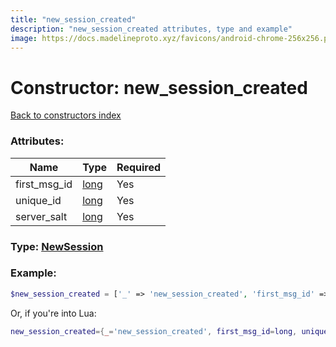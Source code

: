 ```yaml
---
title: "new_session_created"
description: "new_session_created attributes, type and example"
image: https://docs.madelineproto.xyz/favicons/android-chrome-256x256.png
---
```

# Constructor: new\_session\_created  
[Back to constructors index](index.md)



### Attributes:

| Name     |    Type       | Required |
|----------|---------------|----------|
|first\_msg\_id|[long](../types/long.md) | Yes|
|unique\_id|[long](../types/long.md) | Yes|
|server\_salt|[long](../types/long.md) | Yes|



### Type: [NewSession](../types/NewSession.md)


### Example:

```php
$new_session_created = ['_' => 'new_session_created', 'first_msg_id' => long, 'unique_id' => long, 'server_salt' => long];
```  


Or, if you're into Lua:

```lua
new_session_created={_='new_session_created', first_msg_id=long, unique_id=long, server_salt=long}

```


